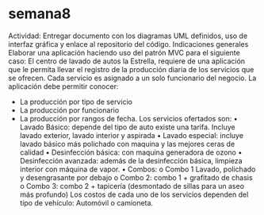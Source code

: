 # semana8

Actividad: Entregar documento con los diagramas UML definidos, uso de interfaz
gráfica y enlace al repositorio del código.
Indicaciones generales
Elaborar una aplicación haciendo uso del patrón MVC para el siguiente caso:
El centro de lavado de autos la Estrella, requiere de una aplicación que le permita
llevar el registro de la producción diaria de los servicios que se ofrecen. Cada servicio
es asignado a un solo funcionario del negocio. La aplicación debe permitir conocer:
- La producción por tipo de servicio
- La producción por funcionario
- La producción por rangos de fecha.
Los servicios ofertados son:
• Lavado Básico: depende del tipo de auto existe una tarifa. Incluye lavado
exterior, lavado interior y aspirada
• Lavado especial: incluye lavado básico más polichado con maquina y las
mejores ceras de calidad
• Desinfección básica: con maquina generadora de ozono
• Desinfección avanzada: además de la desinfección básica, limpieza interior con
máquina de vapor.
• Combos:
o Combo 1 Lavado, polichado y desengrasante por debajo
o Combo 2: combo 1 + grafitado de chasis
o Combo 3: combo 2 + tapicería (desmontado de sillas para un aseo más
profundo)
Los costos de cada uno de los servicios dependen del tipo de vehículo: Automóvil o
camioneta.
